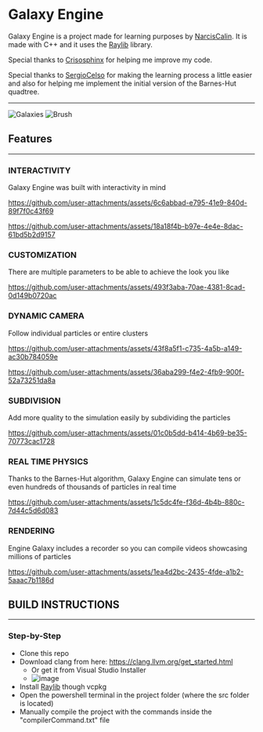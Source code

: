 # Galaxy Engine

Galaxy Engine is a project made for learning purposes by [NarcisCalin](https://github.com/NarcisCalin). It is made with C++ and it uses the [Raylib](https://github.com/raysan5/raylib) library.

Special thanks to [Crisosphinx](https://github.com/crisosphinx) for helping me improve my code.

Special thanks to [SergioCelso](https://github.com/SCelso) for making the learning process a little easier and also for helping me implement the initial version of the Barnes-Hut quadtree.

---
![Galaxies](https://github.com/user-attachments/assets/22eff1f3-288b-49a9-a4ea-0dd19b522ac0)
![Brush](https://github.com/user-attachments/assets/b68eb4cb-9ce4-4dfb-b366-0607598cebcc)

## Features
---
### INTERACTIVITY
Galaxy Engine was built with interactivity in mind

https://github.com/user-attachments/assets/6c6abbad-e795-41e9-840d-89f7f0c43f69

https://github.com/user-attachments/assets/18a18f4b-b97e-4e4e-8dac-61bd5b2d9157

### CUSTOMIZATION
There are multiple parameters to be able to achieve the look you like


https://github.com/user-attachments/assets/493f3aba-70ae-4381-8cad-0d149b0720ac



### DYNAMIC CAMERA
Follow individual particles or entire clusters



https://github.com/user-attachments/assets/43f8a5f1-c735-4a5b-a149-ac30b784059e


https://github.com/user-attachments/assets/36aba299-f4e2-4fb9-900f-52a73251da8a

### SUBDIVISION
Add more quality to the simulation easily by subdividing the particles



https://github.com/user-attachments/assets/01c0b5dd-b414-4b69-be35-70773cac1728


### REAL TIME PHYSICS
Thanks to the Barnes-Hut algorithm, Galaxy Engine can simulate tens or even hundreds of thousands of particles in real time


https://github.com/user-attachments/assets/1c5dc4fe-f36d-4b4b-880c-7d44c5d6d083



### RENDERING
Engine Galaxy includes a recorder so you can compile videos showcasing millions of particles



https://github.com/user-attachments/assets/1ea4d2bc-2435-4fde-a1b2-5aaac7b1186d




## BUILD INSTRUCTIONS
---

### Step-by-Step
- Clone this repo
- Download clang from here: https://clang.llvm.org/get_started.html
  - Or get it from Visual Studio Installer
  - ![image](https://github.com/user-attachments/assets/b46a0e7d-188e-43a3-bf7e-fb3edced233a)
- Install [Raylib](https://github.com/raysan5/raylib) though vcpkg
- Open the powershell terminal in the project folder (where the src folder is located)
- Manually compile the project with the commands inside the "compilerCommand.txt" file

